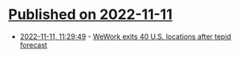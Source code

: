 # [Published on 2022-11-11](index.md)

* [2022-11-11, 11:29:49](https://news.ycombinator.com/item?id=33559431) - [WeWork exits 40 U.S. locations after tepid forecast](https://www.reuters.com/business/wework-exit-40-locations-us-cut-costs-2022-11-10/)
